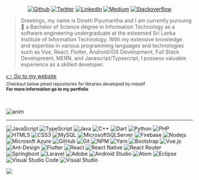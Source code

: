 <p align="center"><a href="https://github.com/dinethpiyumantha" target="_blank"><img alt="Github" src="https://img.shields.io/badge/GitHub-%2312100E.svg?&style=for-the-badge&logo=Github&logoColor=white" /></a> <a href="https://twitter.com/dinethpiyumanth" target="_blank"><img alt="Twitter" src="https://img.shields.io/badge/twitter-%231DA1F2.svg?&style=for-the-badge&logo=twitter&logoColor=white" /></a> <a href="https://www.linkedin.com/in/dinethpiyumantha/" target="_blank"><img alt="LinkedIn" src="https://img.shields.io/badge/linkedin-%230077B5.svg?&style=for-the-badge&logo=linkedin&logoColor=white" /></a> <a href="https://medium.com/@dinethpiyumantha" target="_blank"><img alt="Medium" src="https://img.shields.io/badge/medium-%2312100E.svg?&style=for-the-badge&logo=medium&logoColor=white" /></a> <a href="https://stackoverflow.com/users/12351444/dineth-ekanayaka" target="_blank"><img alt="Stackoverflow" src="https://img.shields.io/badge/stackoverflow-%2312100E.svg?&style=for-the-badge&logo=stackoverflow&logoColor=white" /></a>
</p>

> Greetings, my name is Dineth Piyumantha and I am currently pursuing 🌱 a Bachelor of Science degree in Information Technology as a software engineering undergraduate at the esteemed Sri Lanka Institute of Information Technology. With my extensive knowledge and expertise in various programming languages and technologies such as Vue, React, Flutter, Android/iOS Development, Full Stack Development, MERN, and Javascript/Typescript, I possess valuable experience as a skilled developer.

<a align="center" href="https://dinethpiyumantha.netlify.app"> :point_right: Go to my website</a>
</br>
<sub>Checkout below pined repositories for libraries developed by meself</sub>
</br>
<sup><b>For more information go to my portfolio</b></sup>

</br>

![anim](https://user-images.githubusercontent.com/55337770/133883229-8a8232ae-c6b9-4c64-b3d2-54bbf4cc3ef8.gif)

---

![JavaScript](https://img.shields.io/badge/-JavaScript-black?style=flat-square&logo=javascript)
![TypeScript](https://img.shields.io/badge/-TypeScript-white?style=flat-square&logo=typescript)
![Java](https://img.shields.io/badge/-java-E34A86?style=flat-square&logo=java)
![C++](https://img.shields.io/badge/-C++-00599C?style=flat-square&logo=c)
![Dart](https://img.shields.io/badge/-Dart-00599C?style=flat-square&logo=dart)
![Python](https://img.shields.io/badge/-Python-black?style=flat-square&logo=Python)
![PHP](https://img.shields.io/badge/-PHP-black?style=flat-square&logo=php)
![HTML5](https://img.shields.io/badge/-HTML5-E34F26?style=flat-square&logo=html5&logoColor=white)
![CSS3](https://img.shields.io/badge/-CSS3-1572B6?style=flat-square&logo=css3)
![MySQL](https://img.shields.io/badge/-MySQL-black?style=flat-square&logo=mysql)
![MicrosoftSQLServer](https://img.shields.io/badge/Microsoft%20SQL%20Sever-CC2927?style=flat-square&logo=microsoft%20sql%20server&logoColor=white)
![Firebase](https://img.shields.io/badge/-Firebase-black?style=flat-square&logo=firebase)
![Nodejs](https://img.shields.io/badge/-Nodejs-black?style=flat-square&logo=Node.js)
![Microsoft Azure](https://img.shields.io/badge/Microsoft%20Azure-232F7E?style=flat-square&logo=microsoft-azure)
![GitHub](https://img.shields.io/badge/-GitHub-181717?style=flat-square&logo=github)
![Git](https://img.shields.io/badge/-Git-black?style=flat-square&logo=git)
![NPM](https://img.shields.io/badge/NPM-%23000000.svg?style=flat-square&logo=npm&logoColor=white)
![Yarn](https://img.shields.io/badge/yarn-%232C8EBB.svg?style=flat-square&logo=yarn&logoColor=white)
![Bootstrap](https://img.shields.io/badge/-Bootstrap-563D7C?style=flat-square&logo=bootstrap)
![Vue.js](https://img.shields.io/badge/vuejs-%2335495e.svg?style=flat-square&logo=vuedotjs&logoColor=%234FC08D)
![Ant-Design](https://img.shields.io/badge/-AntDesign-%230170FE?style=flat-square&logo=ant-design&logoColor=white)
![Flutter](https://img.shields.io/badge/Flutter-%2302569B.svg?style=flat-square&logo=Flutter&logoColor=white)
![React](https://img.shields.io/badge/-React-black?style=flat-square&logo=react)
![React Native](https://img.shields.io/badge/react_native-%2320232a.svg?style=flat-square&logo=react&logoColor=%2361DAFB)
![React Router](https://img.shields.io/badge/React_Router-CA4245?style=flat-square&logo=react-router&logoColor=white)
![Springboot](https://img.shields.io/badge/-Springboot-black?style=flat-square&logo=springboot)
![Laravel](https://img.shields.io/badge/laravel-%23FF2D20.svg?style=flat-square&logo=laravel&logoColor=white)
![Adobe](https://img.shields.io/badge/adobe-%23FF0000.svg?style=flat-square&logo=adobe&logoColor=white)
![Android Studio](https://img.shields.io/badge/Android%20Studio-3DDC84.svg?style=flat-square&logo=android-studio&logoColor=white)
![Atom](https://img.shields.io/badge/Atom-%2366595C.svg?style=flat-square&logo=atom&logoColor=white)
![Eclipse](https://img.shields.io/badge/Eclipse-FE7A16.svg?style=flat-square&logo=Eclipse&logoColor=white)
![Visual Studio Code](https://img.shields.io/badge/Visual%20Studio%20Code-0078d7.svg?style=flat-square&logo=visual-studio-code&logoColor=white)
![Visual Studio](https://img.shields.io/badge/Visual%20Studio-5C2D91.svg?style=flat-square&logo=visual-studio&logoColor=white)

![](https://komarev.com/ghpvc/?username=dinethpiyumantha&style=flat-square)
